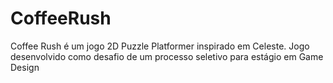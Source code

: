 # CoffeeRush
Coffee Rush é um jogo 2D Puzzle Platformer inspirado em Celeste. Jogo desenvolvido como desafio de um processo seletivo para estágio em Game Design
